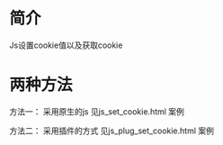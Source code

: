 # 简介

Js设置cookie值以及获取cookie


# 两种方法

方法一：
采用原生的js   见js_set_cookie.html  案例

方法二：
采用插件的方式 见js_plug_set_cookie.html 案例


